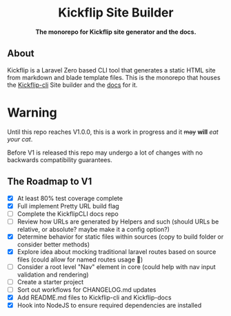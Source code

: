 <h1 align="center">Kickflip Site Builder</h1>
<p align="center">
    <strong>The monorepo for Kickflip site generator and the docs.</strong>
</p>

## About

Kickflip is a Laravel Zero based CLI tool that generates a static HTML site from markdown and blade template files.
This is the monorepo that houses the [Kickflip-cli](https://github.com/mallardduck/kickflip-cli) Site builder and the [docs](https://github.com/mallardduck/kickflip-docs) for it.


# Warning

Until this repo reaches V1.0.0, this is a work in progress and it ~~may~~ **will** _eat your cat_.  

Before V1 is released this repo may undergo a lot of changes with no backwards compatibility guarantees.

## The Roadmap to V1
- [x] At least 80% test coverage complete
- [x] Full implement Pretty URL build flag
- [ ] Complete the KickflipCLI docs repo
- [ ] Review how URLs are generated by Helpers and such (should URLs be relative, or absolute? maybe make it a config option?)
- [x] Determine behavior for static files within sources (copy to build folder or consider better methods)
- [x] Explore idea about mocking traditional laravel routes based on source files (could allow for named routes usage 🤔)
- [ ] Consider a root level "Nav" element in core (could help with nav input validation and rendering)
- [ ] Create a starter project
- [ ] Sort out workflows for CHANGELOG.md updates
- [x] Add README.md files to Kickflip-cli and Kickflip-docs
- [x] Hook into NodeJS to ensure required dependencies are installed